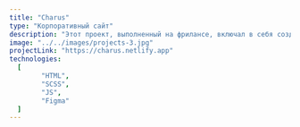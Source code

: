 ```yaml
---
title: "Charus"
type: "Корпоративный сайт"
description: "Этот проект, выполненный на фрилансе, включал в себя создание корпоративного сайта с использованием HTML, SCSS и JavaScript. Начав с дизайна Figma, я тесно сотрудничал с дизайнером, чтобы улучшить как визуальную привлекательность, так и функциональность сайта. Помимо технических аспектов, важную роль сыграла эффективная коммуникация, в ходе которой я разъяснял клиенту нюансы дизайна. Кроме того, мне пришлось убеждать клиента в необходимости конкретных изменений, направленных на оптимизацию общего пользовательского опыта (UX)."
image: "../../images/projects-3.jpg"
projectLink: "https://charus.netlify.app"
technologies:
  [
		"HTML",
		"SCSS",
		"JS",
		"Figma"
  ]
---
```

